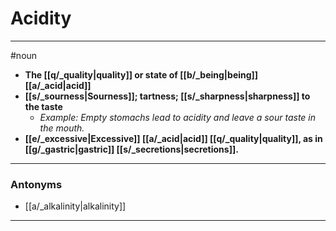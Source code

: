 # Acidity
---
#noun
- **The [[q/_quality|quality]] or state of [[b/_being|being]] [[a/_acid|acid]]**
- **[[s/_sourness|Sourness]]; tartness; [[s/_sharpness|sharpness]] to the taste**
	- _Example: Empty stomachs lead to acidity and leave a sour taste in the mouth._
- **[[e/_excessive|Excessive]] [[a/_acid|acid]] [[q/_quality|quality]], as in [[g/_gastric|gastric]] [[s/_secretions|secretions]].**
---
### Antonyms
- [[a/_alkalinity|alkalinity]]
---

